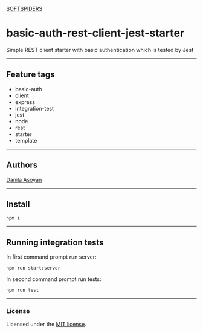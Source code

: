 [SOFTSPIDERS](https://github.com/softspiders/softspiders)

# basic-auth-rest-client-jest-starter

Simple REST client starter with basic authentication which is tested by Jest

---

## Feature tags

- basic-auth
- client
- express
- integration-test
- jest
- node
- rest
- starter
- template

---

## Authors

[Danila Asoyan](https://github.com/Danilkashtan)

---

## Install

```
npm i
```

---

## Running integration tests

In first command prompt run server: 

```
npm run start:server
```

In second command prompt run tests:

```
npm run test
```

---

### License

Licensed under the [MIT license](./LICENSE). 
